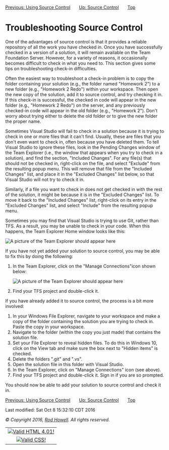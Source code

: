 <div class="NAVBAR">

[Previous: Using Source
Control](/~rhowell/DataStructures/redirect/using-source-control)      
[Up: Source Control](/~rhowell/DataStructures/redirect/version-control)
      [Top](/~rhowell/DataStructures/)

</div>

# Troubleshooting Source Control

One of the advantages of source control is that it provides a reliable
repository of all the work you have checked in. Once you have
successfully checked in a version of a solution, it will remain
available on the Team Foundation Server. However, for a variety of
reasons, it occasionally becomes difficult to check in what you need to.
This section gives some tips on troubleshooting check-in difficulties.

Often the easiest way to troubleshoot a check-in problem is to copy the
folder containing your solution (e.g., the folder named "Homework 2") to
a new folder (e.g., "Homework 2 Redo") within your workspace. Then open
the new copy of the solution, add it to source control, and try checking
it in. If this check-in is successful, the checked in code will appear
in the new folder (e.g., "Homework 2 Redo") on the server, and any
previously checked-in code will appear in the old folder (e.g.,
"Homework 2"). Don't worry about trying either to delete the old folder
or to give the new folder the proper name.

Sometimes Visual Studio will fail to check in a solution because it is
trying to check in one or more files that it can't find. Usually, these
are files that you don't even want to check in, often because you have
deleted them. To tell Visual Studio to ignore these files, look in the
Pending Changes window of the Team Explorer (i.e., the window that
appears when you try to check in a solution), and find the section,
"Included Changes". For any file(s) that should not be checked in,
right-click on the file, and select "Exclude" from the resulting popup
menu. This will remove that file from the "Included Changes" list, and
place it in the "Excluded Changes" list below, so that Visual Studio
will not try to check it in.

Similarly, if a file you want to check in does not get checked in with
the rest of the solution, it might be because it is in the "Excluded
Changes" list. To move it back to the "Included Changes" list,
right-click on its entry in the "Excluded Changes" list, and select
"Include" from the resulting popup menu.

Sometimes you may find that Visual Studio is trying to use Git, rather
than TFS. As a result, you may be unable to check in your code. When
this happens, the Team Explorer Home window looks like this:

![A picture of the Team Explorer should appear
here](team-explorer-git.jpg)

If you have not yet added your solution to source control, you may be
able to fix this by doing the following:

1.  In the Team Explorer, click on the "Manage Connections"icon shown
    below:
    
    ![A picture of the Team Explorer should appear
    here](manage-connections.jpg)

2.  Find your TFS project and double-click it.

If you have already added it to source control, the process is a bit
more involved:

1.  In your Windows File Explorer, navigate to your workspace and make a
    copy of the folder containing the solution you are trying to check
    in. Paste the copy in your workspace.
2.  Navigate to the folder (within the copy you just made) that contains
    the solution file.
3.  Set your File Explorer to reveal hidden files. To do this in Windows
    10, click on the View tab and make sure the box next to "Hidden
    items" is checked.
4.  Delete the folders ".git" and ".vs".
5.  Open the solution file in this folder with Visual Studio.
6.  In the Team Explorer, click on "Manage Connections" icon (see
    above).
7.  Find your TFS project and double-click it. Sign in if you are so
    prompted.

You should now be able to add your solution to source control and check
it in.

<div class="NAVBAR">

[Previous: Using Source
Control](/~rhowell/DataStructures/redirect/using-source-control)      
[Up: Source Control](/~rhowell/DataStructures/redirect/version-control)
      [Top](/~rhowell/DataStructures/)

</div>

<span class="small">Last modified: Sat Oct 8 15:32:10 CDT 2016</span>

<span class="small">*© Copyright 2016, [Rod Howell](/~rhowell/). All
rights reserved.*</span>

|                                                                                            |
| :----------------------------------------------------------------------------------------: |
| [![Valid HTML 4.01\!](/~rhowell/valid-html401.gif)](http://validator.w3.org/check/referer) |
|   [![Valid CSS\!](/~howell/vcss.gif)](http://jigsaw.w3.org/css-validator/check/referer)    |
